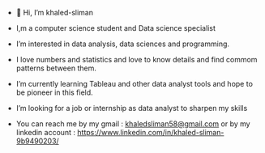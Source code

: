 - 👋 Hi, I’m khaled-sliman

- I,m a computer science student and Data science specialist

- I’m interested in data analysis, data sciences and programming.

- I love numbers and statistics and love to know details and find commom patterns between them.

- I’m currently learning Tableau and other data analyst tools and hope to be pioneer in this field.

- I’m looking for a job or internship as data analyst to sharpen my skills

- You can reach me by my gmail : khaledsliman58@gmail.com
  or by my linkedin account : https://www.linkedin.com/in/khaled-sliman-9b9490203/
